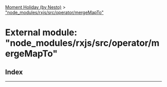 [Moment Holiday (by Nesto)](../README.md) > ["node_modules/rxjs/src/operator/mergeMapTo"](../modules/_node_modules_rxjs_src_operator_mergemapto_.md)

# External module: "node_modules/rxjs/src/operator/mergeMapTo"

## Index

---

